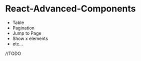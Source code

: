 # React-Advanced-Components

- Table
- Pagination  
- Jump to Page  
- Show x elements  
- etc...     
     
//TODO
    
 
